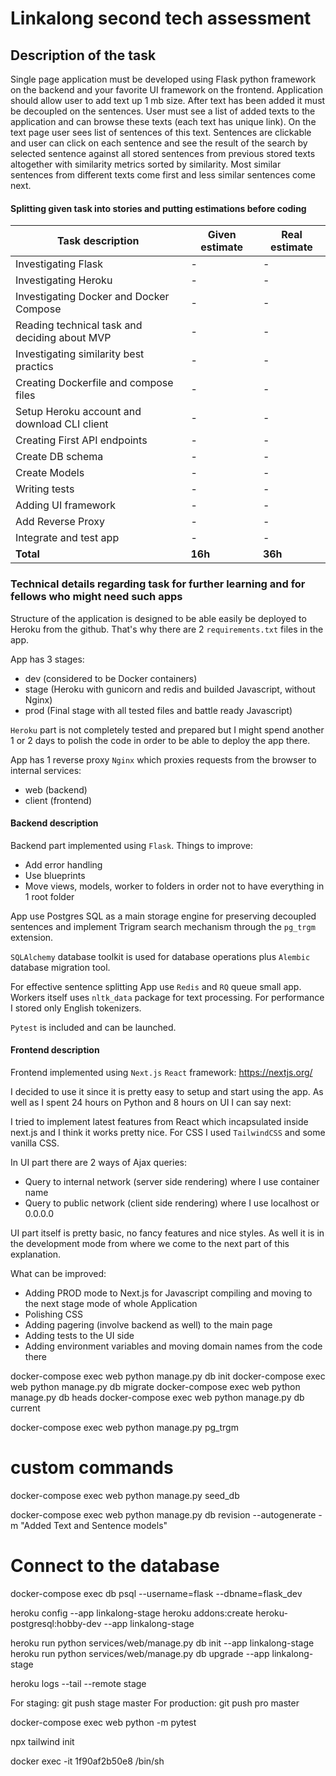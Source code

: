 # Linkalong second tech assessment

## Description of the task

Single page application must be developed using Flask python framework on the backend and your favorite UI framework on the frontend.
Application should allow user to add text up 1 mb size. After text has been added it must be decoupled on the sentences. 
User must see a list of added texts to the application and can browse these texts (each text has unique link). On the text page
user sees list of sentences of this text. Sentences are clickable and user can click on each sentence and see the result of the search
by selected sentence against all stored sentences from previous stored texts altogether with similarity metrics sorted by similarity.
Most similar sentences from different texts come first and less similar sentences come next.


#### Splitting given task into stories and putting estimations before coding
| Task description  | Given estimate | Real estimate |
| ------------- | ------------- | ------------- |
| Investigating Flask  | -  | -  |
| Investigating Heroku  | -  | -  |
| Investigating Docker and Docker Compose  | -  | -  |
| Reading technical task and deciding about MVP  | -  | -  |
| Investigating similarity best practics  | -  | -  |
| Creating Dockerfile and compose files  | -  | -  |
| Setup Heroku account and download CLI client  | -  | -  |
| Creating First API endpoints | -  | -  |
| Create DB schema  | -  | -  |
| Create Models  | -  | -  |
| Writing tests  | -  | -  |
| Adding UI framework  | -  | -  |
| Add Reverse Proxy  | -  | -  |
| Integrate and test app  | -  | -  |
| **Total**  | **16h**  | **36h**  |

### Technical details regarding task for further learning and for fellows who might need such apps

Structure of the application is designed to be able easily be deployed to Heroku from the github. That's why there are 2 
`requirements.txt` files in the app.

App has 3 stages:
- dev (considered to be Docker containers)
- stage (Heroku with gunicorn and redis and builded Javascript, without Nginx)
- prod (Final stage with all tested files and battle ready Javascript)

`Heroku` part is not completely tested and prepared but I might spend another 1 or 2 days to polish the code in order to be able
to deploy the app there.

App has 1 reverse proxy `Nginx` which proxies requests from the browser to internal services:
- web (backend)
- client (frontend)

#### Backend description

Backend part implemented using `Flask`.
Things to improve:
- Add error handling
- Use blueprints
- Move views, models, worker to folders in order not to have everything in 1 root folder

App use Postgres SQL as a main storage engine for preserving decoupled sentences and implement Trigram search mechanism
through the `pg_trgm` extension.

`SQLAlchemy` database toolkit is used for database operations plus `Alembic` database migration tool.

For effective sentence splitting App use `Redis` and `RQ` queue small app. Workers itself uses `nltk_data` package for text 
processing. For performance I stored only English tokenizers.

`Pytest` is included and can be launched.

#### Frontend description

Frontend implemented using `Next.js` `React` framework: https://nextjs.org/

I decided to use it since it is pretty easy to setup and start using the app. As well as I spent 24 hours on Python
and 8 hours on UI I can say next:

I tried to implement latest features from React which incapsulated inside next.js and I think it works pretty nice.
For CSS I used `TailwindCSS` and some vanilla CSS.

In UI part there are 2 ways of Ajax queries:
- Query to internal network (server side rendering) where I use container name
- Query to public network (client side rendering)  where I use localhost or 0.0.0.0

UI part itself is pretty basic, no fancy features and nice styles. As well it is in the development mode from where
we come to the next part of this explanation.

What can be improved:
- Adding PROD mode to Next.js for Javascript compiling and moving to the next stage mode of whole Application
- Polishing CSS
- Adding pagering (involve backend as well) to the main page
- Adding tests to the UI side
- Adding environment variables and moving domain names from the code there


docker-compose exec web python manage.py db init
docker-compose exec web python manage.py db migrate
docker-compose exec web python manage.py db heads
docker-compose exec web python manage.py db current


docker-compose exec web python manage.py pg_trgm

# custom commands
docker-compose exec web python manage.py seed_db


docker-compose exec web python manage.py db revision --autogenerate -m "Added Text and Sentence models"

# Connect to the database
docker-compose exec db psql --username=flask --dbname=flask_dev

heroku config --app linkalong-stage
heroku addons:create heroku-postgresql:hobby-dev --app linkalong-stage


heroku run python services/web/manage.py db init --app linkalong-stage
heroku run python services/web/manage.py db upgrade --app linkalong-stage

heroku logs --tail --remote stage

For staging: git push stage master
For production: git push pro master



docker-compose exec web python -m pytest

npx tailwind init

docker exec -it 1f90af2b50e8 /bin/sh